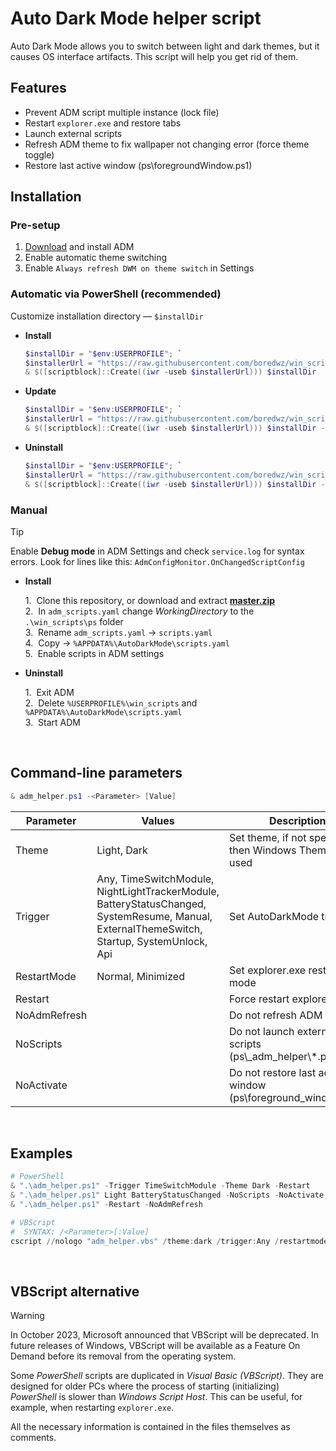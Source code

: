 # Auto Dark Mode helper script

Auto Dark Mode allows you to switch between light and dark themes, but it causes OS interface artifacts. This script will help you get rid of them.

## Features

- Prevent ADM script multiple instance (lock file)  
- Restart `explorer.exe` and restore tabs  
- Launch external scripts  
- Refresh ADM theme to fix wallpaper not changing error (force theme toggle)  
- Restore last active window (ps\\foregroundWindow.ps1)

## Installation

### Pre-setup

1. [Download](https://github.com/AutoDarkMode/Windows-Auto-Night-Mode) and install ADM
2. Enable automatic theme switching
3. Enable `Always refresh DWM on theme switch` in Settings

### Automatic via PowerShell (recommended)

Customize installation directory — `$installDir`

- **Install**

  ```powershell
  $installDir = "$env:USERPROFILE"; `
  $installerUrl = "https://raw.githubusercontent.com/boredwz/win_scripts/master/ps/adm_helper_installer.ps1"; `
  & $([scriptblock]::Create((iwr -useb $installerUrl))) $installDir
  ```

- **Update**

  ```powershell
  $installDir = "$env:USERPROFILE"; `
  $installerUrl = "https://raw.githubusercontent.com/boredwz/win_scripts/master/ps/adm_helper_installer.ps1"; `
  & $([scriptblock]::Create((iwr -useb $installerUrl))) $installDir -Update
  ```

- **Uninstall**

  ```powershell
  $installDir = "$env:USERPROFILE"; `
  $installerUrl = "https://raw.githubusercontent.com/boredwz/win_scripts/master/ps/adm_helper_installer.ps1"; `
  & $([scriptblock]::Create((iwr -useb $installerUrl))) $installDir -Uninstall
  ```

### Manual

> [!TIP]
> Enable **Debug mode** in ADM Settings and check `service.log` for syntax errors. Look for lines like this: `AdmConfigMonitor.OnChangedScriptConfig`

- **Install**

  1\.&nbsp; Clone this repository, or download and extract **[master.zip](https://github.com/boredwz/win_scripts/archive/refs/heads/master.zip)**  
  2\.&nbsp; In `adm_scripts.yaml` change _WorkingDirectory_ to the `.\win_scripts\ps` folder  
  3\.&nbsp; Rename `adm_scripts.yaml` -> `scripts.yaml`  
  4\.&nbsp; Copy -> `%APPDATA%\AutoDarkMode\scripts.yaml`  
  5\.&nbsp; Enable scripts in ADM settings


- **Uninstall**

  1\.&nbsp; Exit ADM  
  2\.&nbsp; Delete `%USERPROFILE%\win_scripts` and `%APPDATA%\AutoDarkMode\scripts.yaml`  
  3\.&nbsp; Start ADM

<br>

## Command-line parameters

```powershell
& adm_helper.ps1 -<Parameter> [Value]
```

| Parameter | Values | Description |
|---|---|---|
| Theme | Light, Dark | Set theme, if not specified then Windows Theme will be used |
| Trigger | Any, TimeSwitchModule, NightLightTrackerModule,<br>BatteryStatusChanged, SystemResume, Manual,<br>ExternalThemeSwitch, Startup, SystemUnlock, Api | Set AutoDarkMode trigger |
| RestartMode | Normal, Minimized | Set explorer.exe restart mode |
| Restart |  | Force restart explorer.exe |
| NoAdmRefresh |  | Do not refresh ADM theme |
| NoScripts |  | Do not launch external scripts (ps\\_adm_helper\\\*.ps1) |
| NoActivate |  | Do not restore last active window (ps\\foreground_window.ps1) |

<br>

## Examples

```powershell
# PowerShell
& ".\adm_helper.ps1" -Trigger TimeSwitchModule -Theme Dark -Restart
& ".\adm_helper.ps1" Light BatteryStatusChanged -NoScripts -NoActivate
& ".\adm_helper.ps1" -Restart -NoAdmRefresh

# VBScript
#  SYNTAX: /<Parameter>[:Value]
cscript //nologo "adm_helper.vbs" /theme:dark /trigger:Any /restartmode:minimized /restart
```

<br>

##  VBScript alternative

> [!WARNING]
> In October 2023, Microsoft announced that VBScript will be deprecated. In future releases of Windows, VBScript will be available as a Feature On Demand before its removal from the operating system.

Some _PowerShell_ scripts are duplicated in _Visual Basic (VBScript)_. They are designed for older PCs where the process of starting (initializing) _PowerShell_ is slower than _Windows Script Host_. This can be useful, for example, when restarting `explorer.exe`.

All the necessary information is contained in the files themselves as comments.

<br>